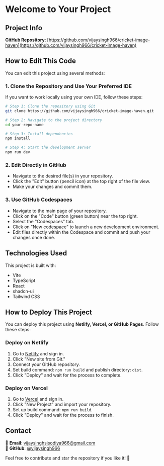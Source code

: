 # Welcome to Your Project

## Project Info

**GitHub Repository**: [https://github.com/vijaysingh966/cricket-image-haven](https://github.com/vijaysingh966/cricket-image-haven)

## How to Edit This Code

You can edit this project using several methods:

### **1. Clone the Repository and Use Your Preferred IDE**

If you want to work locally using your own IDE, follow these steps:

```sh
# Step 1: Clone the repository using Git
git clone https://github.com/vijaysingh966/cricket-image-haven.git

# Step 2: Navigate to the project directory
cd your-repo-name

# Step 3: Install dependencies
npm install

# Step 4: Start the development server
npm run dev
```

### **2. Edit Directly in GitHub**

- Navigate to the desired file(s) in your repository.
- Click the "Edit" button (pencil icon) at the top right of the file view.
- Make your changes and commit them.

### **3. Use GitHub Codespaces**

- Navigate to the main page of your repository.
- Click on the "Code" button (green button) near the top right.
- Select the "Codespaces" tab.
- Click on "New codespace" to launch a new development environment.
- Edit files directly within the Codespace and commit and push your changes once done.

## Technologies Used

This project is built with:

- Vite
- TypeScript
- React
- shadcn-ui
- Tailwind CSS

## How to Deploy This Project

You can deploy this project using **Netlify, Vercel, or GitHub Pages**. Follow these steps:

### **Deploy on Netlify**
1. Go to [Netlify](https://www.netlify.com/) and sign in.
2. Click "New site from Git."
3. Connect your GitHub repository.
4. Set build command: `npm run build` and publish directory: `dist`.
5. Click "Deploy" and wait for the process to complete.

### **Deploy on Vercel**
1. Go to [Vercel](https://vercel.com/) and sign in.
2. Click "New Project" and import your repository.
3. Set up build command: `npm run build`.
4. Click "Deploy" and wait for the process to finish.

## Contact

📧 **Email**: vijaysinghsisodiya966@gmail.com  
👤 **GitHub**: [@vijaysingh966](https://github.com/vijaysingh966)

Feel free to contribute and star the repository if you like it! 🚀

